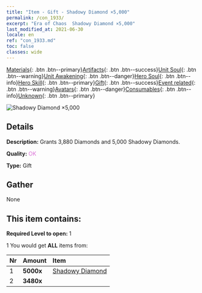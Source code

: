 ```yaml
---
title: "Item - Gift - Shadowy Diamond ×5,000"
permalink: /con_1933/
excerpt: "Era of Chaos  Shadowy Diamond ×5,000"
last_modified_at: 2021-06-30
locale: en
ref: "con_1933.md"
toc: false
classes: wide
---
```

 [Materials](/Items/){: .btn .btn--primary}[Artifacts](/Items/Artifacts/){: .btn .btn--success}[Unit Soul](/Items/UnitSoul/){: .btn .btn--warning}[Unit Awakening](/Items/UnitAwakening/){: .btn .btn--danger}[Hero Soul](/Items/HeroSoul/){: .btn .btn--info}[Hero Skill](/Items/HeroSkill/){: .btn .btn--primary}[Gift](/Items/Gift/){: .btn .btn--success}[Event related](/Items/Events/){: .btn .btn--warning}[Avatars](/Items/Avatars/){: .btn .btn--danger}[Consumables](/Items/Consumables/){: .btn .btn--info}[Unknown](/Items/Unknown/){: .btn .btn--primary}

 ![Shadowy Diamond ×5,000](/images/t/i_10040.png)

## Details
 **Description:** Grants 3,880 Diamonds and 5,000 Shadowy Diamonds.

 **Quality:** <span style="color: #DA70D6">OK</span>

 **Type:** Gift

## Gather

  None

## This item contains:

 **Required Level to open:** 1

 1 You would get **ALL** items  from:

  | Nr | Amount |     Item    |
  |:---|:-------|:------------|
  | 1 |  **5000x** | [Shadowy Diamond](/Items/con_554/) |  | 
  | 2 |  **3480x** | <i class="fas fa-gem"/> |  | 

